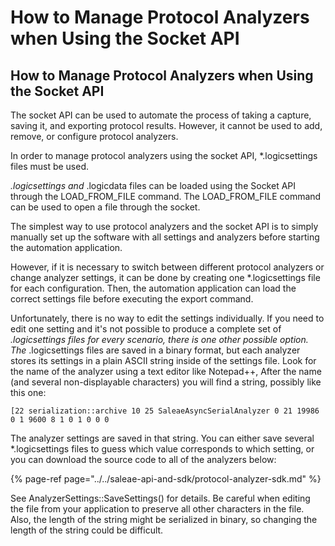 # How to Manage Protocol Analyzers when Using the Socket API

## How to Manage Protocol Analyzers when Using the Socket API

The socket API can be used to automate the process of taking a capture, saving it, and exporting protocol results. However, it cannot be used to add, remove, or configure protocol analyzers.

In order to manage protocol analyzers using the socket API, \*.logicsettings files must be used.

_.logicsettings and_ .logicdata files can be loaded using the Socket API through the LOAD\_FROM\_FILE command. The LOAD\_FROM\_FILE command can be used to open a file through the socket.

The simplest way to use protocol analyzers and the socket API is to simply manually set up the software with all settings and analyzers before starting the automation application.

However, if it is necessary to switch between different protocol analyzers or change analyzer settings, it can be done by creating one \*.logicsettings file for each configuration. Then, the automation application can load the correct settings file before executing the export command.

Unfortunately, there is no way to edit the settings individually. If you need to edit one setting and it's not possible to produce a complete set of _.logicsettings files for every scenario, there is one other possible option. The_ .logicsettings files are saved in a binary format, but each analyzer stores its settings in a plain ASCII string inside of the settings file. Look for the name of the analyzer using a text editor like Notepad++, After the name \(and several non-displayable characters\) you will find a string, possibly like this one:

```text
[22 serialization::archive 10 25 SaleaeAsyncSerialAnalyzer 0 21 19986 0 1 9600 8 1 0 1 0 0 0
```

The analyzer settings are saved in that string. You can either save several \*.logicsettings files to guess which value corresponds to which setting, or you can download the source code to all of the analyzers below:

{% page-ref page="../../saleae-api-and-sdk/protocol-analyzer-sdk.md" %}

See AnalyzerSettings::SaveSettings\(\) for details. Be careful when editing the file from your application to preserve all other characters in the file. Also, the length of the string might be serialized in binary, so changing the length of the string could be difficult.


